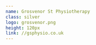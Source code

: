```yaml
---
name: Grosvenor St Physiotherapy
class: silver
logo: grosvenor.png
height: 120px
link: //gsphysio.co.uk
---
```

